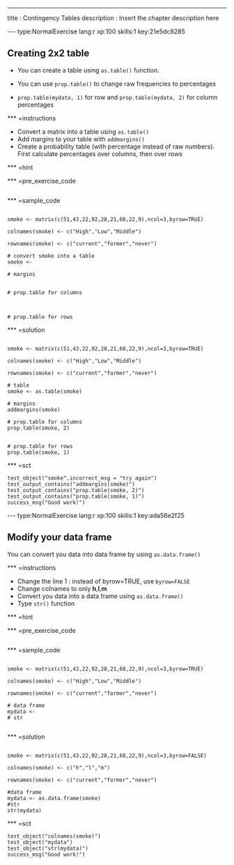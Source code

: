 ---
title       : Contingency Tables
description : Insert the chapter description here

--- type:NormalExercise lang:r xp:100 skills:1 key:21e5dc8285

## Creating 2x2 table

* You can create a table using ` as.table() ` function.

* You can use ` prop.table() ` to change raw frequencies to percentages

* ` prop.table(mydata, 1) ` for row and ` prop.table(mydata, 2) ` for column percentages

*** =instructions

- Convert a matrix into  a table using ` as.table() `
- Add margins to your table with ` addmargins() `
- Create a probability table (with percentage instead of raw numbers). First calculate percentages over columns, then over rows

*** =hint


*** =pre_exercise_code
```{r}

```


*** =sample_code
```{r}

smoke <- matrix(c(51,43,22,92,28,21,68,22,9),ncol=3,byrow=TRUE)

colnames(smoke) <- c("High","Low","Middle")

rownames(smoke) <- c("current","former","never")

# convert smoke into a table
smoke <-

# margins


# prop.table for columns



# prop.table for rows

```

*** =solution
```{r}

smoke <- matrix(c(51,43,22,92,28,21,68,22,9),ncol=3,byrow=TRUE)

colnames(smoke) <- c("High","Low","Middle")

rownames(smoke) <- c("current","former","never")

# table
smoke <- as.table(smoke)

# margins
addmargins(smoke)

# prop.table for columns
prop.table(smoke, 2)


# prop.table for rows
prop.table(smoke, 1)

```
*** =sct
```{r}
test_object("smoke",incorrect_msg = "try again")
test_output_contains("addmargins(smoke)")
test_output_contains("prop.table(smoke, 2)")
test_output_contains("prop.table(smoke, 1)")
success_msg("Good work!")

```
--- type:NormalExercise lang:r xp:100 skills:1 key:ada56e2f25

## Modify your data frame

You can convert you data into data frame by using ` as.data.frame() `

*** =instructions

- Change the line 1 : instead of byrow=TRUE, use ` byrow=FALSE `
- Change colnames to only **h**,**l**,**m**
- Convert you data into  a data frame using ` as.data.frame() `
- Type ` str() ` function



*** =hint


*** =pre_exercise_code
```{r}

```


*** =sample_code
```{r}

smoke <- matrix(c(51,43,22,92,28,21,68,22,9),ncol=3,byrow=TRUE)

colnames(smoke) <- c("High","Low","Middle")

rownames(smoke) <- c("current","former","never")

# data frame
mydata <-
# str


```

*** =solution
```{r}

smoke <- matrix(c(51,43,22,92,28,21,68,22,9),ncol=3,byrow=FALSE)

colnames(smoke) <- c("h","l","m")

rownames(smoke) <- c("current","former","never")

#data frame
mydata <- as.data.frame(smoke)
#str
str(mydata)

```
*** =sct
```{r}
test_object("colnames(smoke)")
test_object("mydata")
test_object("str(mydata)")
success_msg("Good work!")

```
